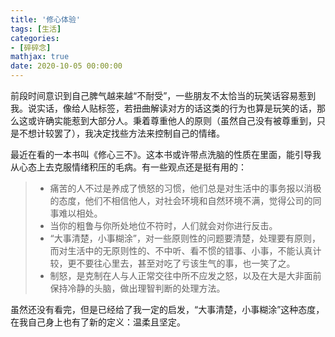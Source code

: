 ```yaml
---
title: '修心体验'
tags: [生活]
categories: 
- [碎碎念]
mathjax: true
date: 2020-10-05 00:00:00
---
```




​        前段时间意识到自己脾气越来越“不耐受”，一些朋友不太恰当的玩笑话容易惹到我。说实话，像给人贴标签，若扭曲解读对方的话这类的行为也算是玩笑的话，那么这或许确实能惹到大部分人。秉着尊重他人的原则（虽然自己没有被尊重到，只是不想计较罢了），我决定找些方法来控制自己的情绪。

​        最近在看的一本书叫《修心三不》。这本书或许带点洗脑的性质在里面，能引导我从心态上去克服情绪积压的毛病。有一些观点还是挺有用的：

> - 痛苦的人不过是养成了愤怒的习惯，他们总是对生活中的事务报以消极的态度，他们不相信他人，对社会环境和自然环境不满，觉得公司的同事难以相处。
> - 当你的粗鲁与你所处地位不符时，人们就会对你进行反击。
> - “大事清楚，小事糊涂”，对一些原则性的问题要清楚，处理要有原则，而对生活中的无原则性的、不中听、看不惯的错事、小事，不能认真计较，更不要往心里去，甚至对吃了亏该生气的事，也一笑了之。
> - 制怒，是克制在人与人正常交往中所不应发之怒，以及在大是大非面前保持冷静的头脑，做出理智判断的处理方法。

​        虽然还没有看完，但是已经给了我一定的启发，“大事清楚，小事糊涂”这种态度，在我自己身上也有了新的定义：温柔且坚定。
